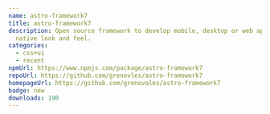 ```yaml
---
name: astro-framework7
title: astro-framework7
description: Open source framework to develop mobile, desktop or web apps with
  native look and feel.
categories:
  - css+ui
  - recent
npmUrl: https://www.npmjs.com/package/astro-framework7
repoUrl: https://github.com/grenovles/astro-framework7
homepageUrl: https://github.com/grenovales/astro-framework7
badge: new
downloads: 190
---
```

